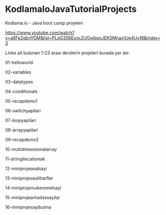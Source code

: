 # KodlamaIoJavaTutorialProjects
Kodlama.io - Java boot camp projeleri 

https://www.youtube.com/watch?v=a8Fe2qbnYDM&list=PLqG356ExoxZUGwbqoJEKSMnaxVJe4Uvf8&index=3

Linke ait bulunan 1-23 arası derslerin projeleri burada yer alır.

01-helloworld

02-variables

03-datatypes

04-conditionals

05-recapdemo1

06-switchyapilari

07-loopyapilari

08-arrayyapilari

09-recapdemo2

10-multidimensionalarray

11-stringilecalismak

12-miniprojeasalsayi

13-miniprojesesliharfler

14-miniprojemukemmelsayi

15-miniprojearkadassayilar

16-miniprojesayibulma

